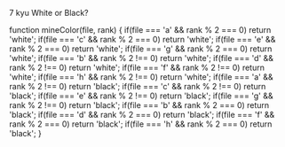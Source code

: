 7 kyu
White or Black?

function mineColor(file, rank) {
  if(file === 'a' && rank % 2 === 0) return 'white';
   if(file === 'c' && rank % 2 === 0) return 'white';
   if(file === 'e' && rank % 2 === 0) return 'white';
   if(file === 'g' && rank % 2 === 0) return 'white';
   if(file === 'b' && rank % 2 !== 0) return 'white';
   if(file === 'd' && rank % 2 !== 0) return 'white';
   if(file === 'f' && rank % 2 !== 0) return 'white';
   if(file === 'h' && rank % 2 !== 0) return 'white';
   if(file === 'a' && rank % 2 !== 0) return 'black';
   if(file === 'c' && rank % 2 !== 0) return 'black';
  if(file === 'e' && rank % 2 !== 0) return 'black';
  if(file === 'g' && rank % 2 !== 0) return 'black';
  if(file === 'b' && rank % 2 === 0) return 'black';
  if(file === 'd' && rank % 2 === 0) return 'black';
  if(file === 'f' && rank % 2 === 0) return 'black';
  if(file === 'h' && rank % 2 === 0) return 'black';
}
